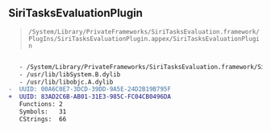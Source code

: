 ## SiriTasksEvaluationPlugin

> `/System/Library/PrivateFrameworks/SiriTasksEvaluation.framework/PlugIns/SiriTasksEvaluationPlugin.appex/SiriTasksEvaluationPlugin`

```diff

   - /System/Library/PrivateFrameworks/SiriTasksEvaluation.framework/SiriTasksEvaluation
   - /usr/lib/libSystem.B.dylib
   - /usr/lib/libobjc.A.dylib
-  UUID: 00A6C0E7-3DCD-39DD-9A5E-24D2B19B795F
+  UUID: 83AD2C6B-AB01-31E3-985C-FC04CB0496DA
   Functions: 2
   Symbols:   31
   CStrings:  66

```
